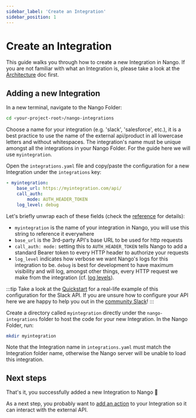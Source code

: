 ```yaml
---
sidebar_label: 'Create an Integration'
sidebar_position: 1
---
```


# Create an Integration

This guide walks you through how to create a new Integration in Nango. If you are not familiar with what an Integration is, please take a look at the [Architecture](architecture.md) doc first.

## Adding a new Integration

In a new terminal, navigate to the Nango Folder:
```bash
cd <your-project-root>/nango-integrations
```

Choose a name for your integration (e.g. 'slack', 'salesforce', etc.), it is a best practice to use the name of the external api/product in all lowercase letters and without whitespaces. The integration's name must be unique amongst all the integrations in your Nango Folder. For the guide here we will use `myintegration`.

Open the `integrations.yaml` file and copy/paste the configuration for a new Integration under the `integrations` key:
```yaml title="integrations.yaml"
- myintegration:
    base_url: https://myintegration.com/api/
    call_auth:
        mode: AUTH_HEADER_TOKEN
    log_level: debug
```

Let's briefly unwrap each of these fields (check the [reference](reference/configuration.md#integrationsYaml) for details): 
- `myintegration` is the name of your integration in Nango, you will use this string to reference it everywhere
- `base_url` is the 3rd-party API's base URL to be used for http requests
- `call_auth: mode:` setting this to `AUTH_HEADER_TOKEN` tells Nango to add a standard Bearer token to every HTTP header to authorize your requests
- `log_level` indicates how verbose we want Nango's logs for this integration to be. `debug` is best for development to have maximum visibility and will log, amongst other things, every HTTP request we make from the integration (cf. [log levels](reference/logging.md)).

:::tip
Take a look at the [Quickstart](quickstart/node.md#create-an-integration) for a real-life example of this configuration for the Slack API. If you are unsure how to configure your API here we are happy to help you out in the [community Slack](https://nango.dev/slack)!
:::

Create a directory called `myintegration` directly under the `nango-integrations` folder to host the code for your new Integration. In the Nango Folder, run:
```bash
mkdir myintegration
```

Note that the Integration name in `integrations.yaml` must match the Integration folder name, otherwise the Nango server will be unable to load this integration.

## Next steps
That's it, you successfully added a new Integration to Nango 🎉

As a next step, you probably want to [add an action](guides/create-an-action.md) to your Integration so it can interact with the external API.
